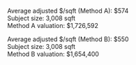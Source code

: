 Average adjusted $/sqft (Method A): $574  
Subject size: 3,008 sqft  
Method A valuation: $1,726,592

Average adjusted $/sqft (Method B): $550  
Subject size: 3,008 sqft  
Method B valuation: $1,654,400
